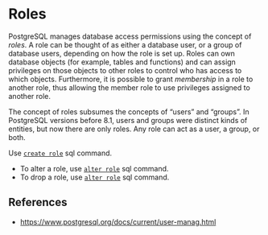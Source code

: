 # Roles

PostgreSQL manages database access permissions using the concept of _roles_. A role can be thought of as either a database user, or a group of database users, depending on how the role is set up. Roles can own database objects (for example, tables and functions) and can assign privileges on those objects to other roles to control who has access to which objects. Furthermore, it is possible to grant _membership_ in a role to another role, thus allowing the member role to use privileges assigned to another role.

The concept of roles subsumes the concepts of “users” and “groups”. In PostgreSQL versions before 8.1, users and groups were distinct kinds of entities, but now there are only roles. Any role can act as a user, a group, or both.

Use [`create role`](postgres/commands/createrole) sql command.
- To alter a role, use [`alter role`](postgres/commands/alterrole) sql command.
- To drop a role, use [`alter role`](postgres/commands/alterrole) sql command.

## References

- https://www.postgresql.org/docs/current/user-manag.html
